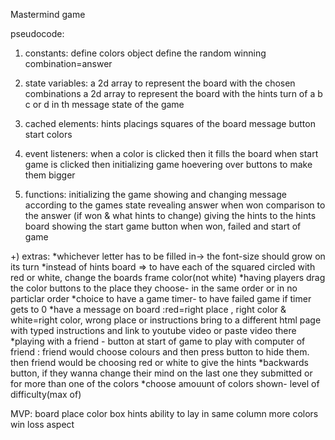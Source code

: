Mastermind game

pseudocode:

1) constants:
define colors object
define the random winning combination=answer

2) state variables:
a 2d array to represent the board with the chosen combinations
a 2d array to represent the board with the hints
turn of a b c or d in th message
state of the game

3) cached elements:
hints placings
squares of the board
message
button start
colors

4) event listeners:
when a color is clicked then it fills the board
when start game is clicked then initializing game
hoevering over buttons to make them bigger

5) functions:
initializing the game
showing and changing message according to the games state
revealing answer when won
comparison to the answer (if won & what hints to change)
giving the hints to the hints board
showing the start game button when won, failed and start of game

+) extras:
*whichever letter has to be filled in-> the font-size should grow on its turn
*instead of hints board => to have each of the squared circled with red or white, change the boards frame color(not white)
*having players drag the color buttons to the place they choose- in the same order or in no particlar order
*choice to have a game timer- to have failed game if timer gets to 0
*have a message on board :red=right place , right color  &   white=right color, wrong place or instructions bring to a different html page with typed instructions and link to youtube video or paste video there
*playing with a friend - button at start of game to play with computer of friend : friend would choose colours and then press button to hide them. then friend would be choosing red or white to give the hints
*backwards button, if they wanna change their mind on the last one they submitted or for more than one of the colors
*choose amouunt of colors shown- level of difficulty(max of)

MVP:
board
place color box
hints
ability to lay in same column more colors
win loss aspect